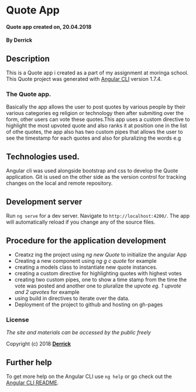 # Quote App
#### Quote app created on, 20.04.2018
#### By **Derrick**

## Description
This is a Quote app i created as a part of my assignment at moringa school.
This Quote project was generated with [Angular CLI](https://github.com/angular/angular-cli) version 1.7.4.
### The Quote app.
Basically the app allows the user to post quotes by various people by their various categories eg religion or technology then after submiting over the form, other users can vote these quotes.This app uses a custom directive to highlight the most upvoted quote and also ranks it at position one in the list of othe quotes, the app also has two custom pipes that allows the user to see the timestamp for each quotes and also for pluralizing the words e.g  

## Technologies used.
Angular cli was used alongside bootstrap and css to develop the Quote application.
Git is used on the other side as the version control for tracking changes on the local and remote repository.

## Development server

Run `ng serve` for a dev server. Navigate to `http://localhost:4200/`. The app will automatically reload if you change any of the source files.


## Procedure for the application development
+ Creatxz ing the project using *ng new Quote* to initialize the angular App
+ Creating a new component using *ng g c quote* for example
+ creating a models class to instantiate new quote instances.
+ creating a custom directive for highlighting quotes with highest votes
+ creating two custom pipes, one to show a time stamp from the time the vote was posted and another one to pluralize the upvote *eg. 1 upvote and 2 upvotes* for example
+ using build in directives to iterate over the data.
+ Deployment of the project to github and hosting on gh-pages

### License
*The site and materials can be accessed by the public freely*

Copyright (c) 2018 **[Derrick](http://github.com)**

## Further help

To get more help on the Angular CLI use `ng help` or go check out the [Angular CLI README](https://github.com/angular/angular-cli/blob/master/README.md).
